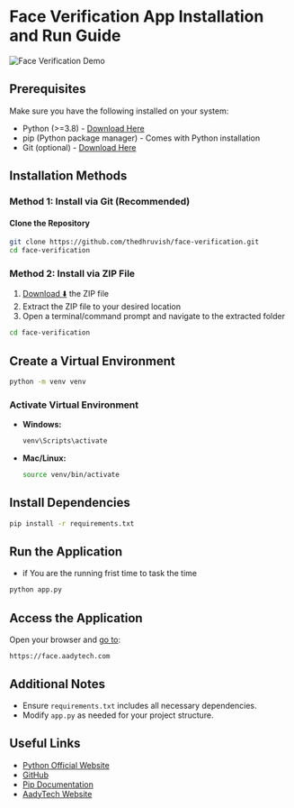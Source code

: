 # Face Verification App Installation and Run Guide

![Face Verification Demo](https://face.aadytech.com/og.png)

## Prerequisites

Make sure you have the following installed on your system:

- Python (>=3.8) - [Download Here](https://www.python.org/downloads/)
- pip (Python package manager) - Comes with Python installation
- Git (optional) - [Download Here](https://git-scm.com/downloads)

## Installation Methods

### Method 1: Install via Git (Recommended)

#### Clone the Repository

```sh
git clone https://github.com/thedhruvish/face-verification.git
cd face-verification
```

### Method 2: Install via ZIP File

1. [Download ⬇️](https://codeload.github.com/thedhruvish/face-verification/zip/refs/heads/main) the ZIP file 
2. Extract the ZIP file to your desired location
3. Open a terminal/command prompt and navigate to the extracted folder

```sh
cd face-verification
```

## Create a Virtual Environment

```sh
python -m venv venv
```

### Activate Virtual Environment

- **Windows:**

  ```sh
  venv\Scripts\activate
  ```

- **Mac/Linux:**

  ```sh
  source venv/bin/activate
  ```

## Install Dependencies

```sh
pip install -r requirements.txt
```

## Run the Application

- if You are the running frist time to task the time 

```sh
python app.py
```

## Access the Application

Open your browser and [go to](https://face.aadytech.com):

```
https://face.aadytech.com
```

## Additional Notes

- Ensure `requirements.txt` includes all necessary dependencies.
- Modify `app.py` as needed for your project structure.

## Useful Links

- [Python Official Website](https://www.python.org/)
- [GitHub](https://github.com/thedhruvish)
- [Pip Documentation](https://pip.pypa.io/en/stable/)
- [AadyTech Website](https://aadytech.com/)
